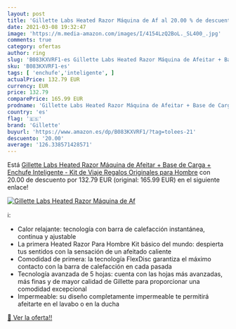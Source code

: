 ```yaml
---
layout: post
title: 'Gillette Labs Heated Razor Máquina de Af al 20.00 % de descuento'
date: 2021-03-08 19:32:47
image: 'https://m.media-amazon.com/images/I/4154LzQ2BoL._SL400_.jpg'
comments: true
category: ofertas
author: ring
slug: 'B083KXVRF1-es Gillette Labs Heated Razor Máquina de Afeitar + Base de...'
sku: 'B083KXVRF1-es'
tags: [ 'enchufe','inteligente', ]
actualPrice: 132.79 EUR
currency: EUR
price: 132.79
comparePrice: 165.99 EUR
prodname: 'Gillette Labs Heated Razor Máquina de Afeitar + Base de Carga + Enchufe Inteligente - Kit de Viaje  Regalos Originales para Hombre'
country: 'es'
flag: '🇪🇸'
brand: 'Gillette'
buyurl: 'https://www.amazon.es/dp/B083KXVRF1/?tag=tolees-21'
descuento: '20.00'
average: '126.338571428571'
---
```


Está [Gillette Labs Heated Razor Máquina de Afeitar + Base de Carga + Enchufe Inteligente - Kit de Viaje  Regalos Originales para Hombre](https://www.amazon.es/dp/B083KXVRF1/?tag=tolees-21) con 20.00 de descuento por 132.79 EUR (original: 165.99 EUR) en el siguiente enlace!

[![Gillette Labs Heated Razor Máquina de Af](https://m.media-amazon.com/images/I/4154LzQ2BoL._SL400_.jpg)](https://www.amazon.es/dp/B083KXVRF1/?tag=tolees-21)

ℹ️:

- Calor relajante: tecnología con barra de calefacción instantánea, continua y ajustable
- La primera Heated Razor Para Hombre Kit básico del mundo: despierta tus sentidos con la sensación de un afeitado caliente
- Comodidad de primera: la tecnología FlexDisc garantiza el máximo contacto con la barra de calefacción en cada pasada
- Tecnología avanzada de 5 hojas: cuenta con las hojas más avanzadas, más finas y de mayor calidad de Gillette para proporcionar una comodidad excepcional
- Impermeable: su diseño completamente impermeable te permitirá afeitarte en el lavabo o en la ducha

[🛒 Ver la oferta!!](https://www.amazon.es/dp/B083KXVRF1/?tag=tolees-21)
